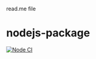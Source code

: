 read.me file

# nodejs-package

[![Node CI](https://github.com/me-lana-dev/frontend-project-lvl1/workflows/CI/badge.svg)](https://github.com/me-lana-dev/frontend-project-lvl1/actions)